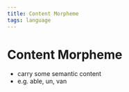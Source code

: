 ```yaml
---
title: Content Morpheme
tags: language
---
```


# Content Morpheme
- carry some semantic content
- e.g. able, un, van


























